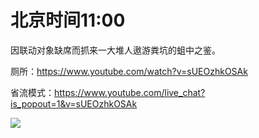 # 北京时间11:00

因联动对象缺席而抓来一大堆人遨游粪坑的蛆中之鉴。

厕所：https://www.youtube.com/watch?v=sUEOzhkOSAk

省流模式：https://www.youtube.com/live_chat?is_popout=1&v=sUEOzhkOSAk

<img src="https://img.nga.178.com/attachments/mon_202106/06/7nQ2o-4t50ZzT3cSgk-kr.png"></img>